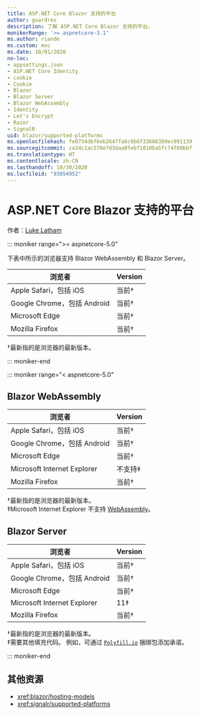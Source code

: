 ```yaml
---
title: ASP.NET Core Blazor 支持的平台
author: guardrex
description: 了解 ASP.NET Core Blazor 支持的平台。
monikerRange: '>= aspnetcore-3.1'
ms.author: riande
ms.custom: mvc
ms.date: 10/01/2020
no-loc:
- appsettings.json
- ASP.NET Core Identity
- cookie
- Cookie
- Blazor
- Blazor Server
- Blazor WebAssembly
- Identity
- Let's Encrypt
- Razor
- SignalR
uid: blazor/supported-platforms
ms.openlocfilehash: fe0734dbf6eb2647fa6c9b6f336063b9ec091139
ms.sourcegitcommit: ca34c1ac578e7d3daa0febf1810ba5fc74f60bbf
ms.translationtype: HT
ms.contentlocale: zh-CN
ms.lasthandoff: 10/30/2020
ms.locfileid: "93054952"
---
```

# <a name="aspnet-core-no-locblazor-supported-platforms"></a>ASP.NET Core Blazor 支持的平台

作者：[Luke Latham](https://github.com/guardrex)

::: moniker range=">= aspnetcore-5.0"

下表中所示的浏览器支持 Blazor WebAssembly 和 Blazor Server。

| 浏览者                          | Version         |
| -------------------------------- | --------------- |
| Apple Safari，包括 iOS      | 当前&dagger; |
| Google Chrome，包括 Android | 当前&dagger; |
| Microsoft Edge                   | 当前&dagger; |
| Mozilla Firefox                  | 当前&dagger; |  

&dagger;最新指的是浏览器的最新版本。  

::: moniker-end

::: moniker range="< aspnetcore-5.0"

## Blazor WebAssembly

| 浏览者                          | Version               |
| -------------------------------- | --------------------- |
| Apple Safari，包括 iOS      | 当前&dagger;       |
| Google Chrome，包括 Android | 当前&dagger;       |
| Microsoft Edge                   | 当前&dagger;       |
| Microsoft Internet Explorer      | 不支持&Dagger; |
| Mozilla Firefox                  | 当前&dagger;       |  

&dagger;最新指的是浏览器的最新版本。  
&Dagger;Microsoft Internet Explorer 不支持 [WebAssembly](https://webassembly.org)。

## Blazor Server

| 浏览者                          | Version         |
| -------------------------------- | --------------- |
| Apple Safari，包括 iOS      | 当前&dagger; |
| Google Chrome，包括 Android | 当前&dagger; |
| Microsoft Edge                   | 当前&dagger; |
| Microsoft Internet Explorer      | 11&Dagger;      |
| Mozilla Firefox                  | 当前&dagger; |

&dagger;最新指的是浏览器的最新版本。  
&Dagger;需要其他填充代码。 例如，可通过 [`Polyfill.io`](https://polyfill.io/v3/) 捆绑包添加承诺。

::: moniker-end

## <a name="additional-resources"></a>其他资源

* <xref:blazor/hosting-models>
* <xref:signalr/supported-platforms>
